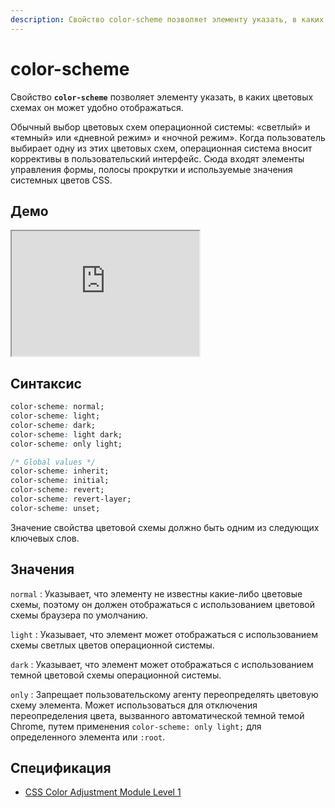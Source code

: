 ```yaml
---
description: Свойство color-scheme позволяет элементу указать, в каких цветовых схемах он может удобно отображаться
---
```


# color-scheme

Свойство **`color-scheme`** позволяет элементу указать, в каких цветовых схемах он может удобно отображаться.

Обычный выбор цветовых схем операционной системы: «светлый» и «темный» или «дневной режим» и «ночной режим». Когда пользователь выбирает одну из этих цветовых схем, операционная система вносит коррективы в пользовательский интерфейс. Сюда входят элементы управления формы, полосы прокрутки и используемые значения системных цветов CSS.

## Демо

<iframe class="interactive is-default-height" height="200" src="https://interactive-examples.mdn.mozilla.net/pages/css/color-scheme.html" title="MDN Web Docs Interactive Example" loading="lazy" data-readystate="complete"></iframe>

## Синтаксис

```css
color-scheme: normal;
color-scheme: light;
color-scheme: dark;
color-scheme: light dark;
color-scheme: only light;

/* Global values */
color-scheme: inherit;
color-scheme: initial;
color-scheme: revert;
color-scheme: revert-layer;
color-scheme: unset;
```

Значение свойства цветовой схемы должно быть одним из следующих ключевых слов.

## Значения

`normal`
: Указывает, что элементу не известны какие-либо цветовые схемы, поэтому он должен отображаться с использованием цветовой схемы браузера по умолчанию.

`light`
: Указывает, что элемент может отображаться с использованием схемы светлых цветов операционной системы.

`dark`
: Указывает, что элемент может отображаться с использованием темной цветовой схемы операционной системы.

`only`
: Запрещает пользовательскому агенту переопределять цветовую схему элемента. Может использоваться для отключения переопределения цвета, вызванного автоматической темной темой Chrome, путем применения `color-scheme: only light;` для определенного элемента или `:root`.

## Спецификация

- [CSS Color Adjustment Module Level 1](https://w3c.github.io/csswg-drafts/css-color-adjust/#color-scheme-prop)
